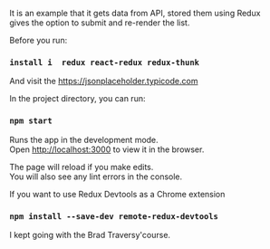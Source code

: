 It is an example that it gets data from API, stored them using Redux<br>
gives the option to submit and re-render the list. 

Before you run:

### `install i  redux react-redux redux-thunk`

And visit the https://jsonplaceholder.typicode.com

In the project directory, you can run:

### `npm start`

Runs the app in the development mode.<br>
Open [http://localhost:3000](http://localhost:3000) to view it in the browser.

The page will reload if you make edits.<br>
You will also see any lint errors in the console.

If you want to use Redux Devtools as a Chrome extension

### `npm install --save-dev remote-redux-devtools`<br>

I kept going with the Brad Traversy'course.
